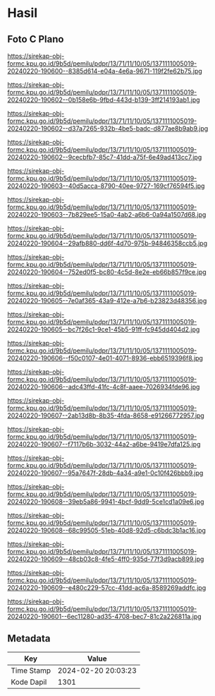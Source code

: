# Hasil

## Foto C Plano

https://sirekap-obj-formc.kpu.go.id/9b5d/pemilu/pdpr/13/71/11/10/05/1371111005019-20240220-190600--8385d614-e04a-4e6a-9671-119f2fe62b75.jpg

https://sirekap-obj-formc.kpu.go.id/9b5d/pemilu/pdpr/13/71/11/10/05/1371111005019-20240220-190602--0b158e6b-9fbd-443d-b139-3ff214193ab1.jpg

https://sirekap-obj-formc.kpu.go.id/9b5d/pemilu/pdpr/13/71/11/10/05/1371111005019-20240220-190602--d37a7265-932b-4be5-badc-d877ae8b9ab9.jpg

https://sirekap-obj-formc.kpu.go.id/9b5d/pemilu/pdpr/13/71/11/10/05/1371111005019-20240220-190602--9cecbfb7-85c7-41dd-a75f-6e49ad413cc7.jpg

https://sirekap-obj-formc.kpu.go.id/9b5d/pemilu/pdpr/13/71/11/10/05/1371111005019-20240220-190603--40d5acca-8790-40ee-9727-169cf76594f5.jpg

https://sirekap-obj-formc.kpu.go.id/9b5d/pemilu/pdpr/13/71/11/10/05/1371111005019-20240220-190603--7b829ee5-15a0-4ab2-a6b6-0a94a1507d68.jpg

https://sirekap-obj-formc.kpu.go.id/9b5d/pemilu/pdpr/13/71/11/10/05/1371111005019-20240220-190604--29afb880-dd6f-4d70-975b-94846358ccb5.jpg

https://sirekap-obj-formc.kpu.go.id/9b5d/pemilu/pdpr/13/71/11/10/05/1371111005019-20240220-190604--752ed0f5-bc80-4c5d-8e2e-eb66b857f9ce.jpg

https://sirekap-obj-formc.kpu.go.id/9b5d/pemilu/pdpr/13/71/11/10/05/1371111005019-20240220-190605--7e0af365-43a9-412e-a7b6-b23823d48356.jpg

https://sirekap-obj-formc.kpu.go.id/9b5d/pemilu/pdpr/13/71/11/10/05/1371111005019-20240220-190605--bc7f26c1-9ce1-45b5-91ff-fc945dd404d2.jpg

https://sirekap-obj-formc.kpu.go.id/9b5d/pemilu/pdpr/13/71/11/10/05/1371111005019-20240220-190606--f50c0107-4e01-4071-8936-ebb6519396f8.jpg

https://sirekap-obj-formc.kpu.go.id/9b5d/pemilu/pdpr/13/71/11/10/05/1371111005019-20240220-190606--adc43ffd-41fc-4c8f-aaee-7026934fde96.jpg

https://sirekap-obj-formc.kpu.go.id/9b5d/pemilu/pdpr/13/71/11/10/05/1371111005019-20240220-190607--2ab13d8b-8b35-4fda-8658-e91266772957.jpg

https://sirekap-obj-formc.kpu.go.id/9b5d/pemilu/pdpr/13/71/11/10/05/1371111005019-20240220-190607--f7117b6b-3032-44a2-a6be-9419e7dfa125.jpg

https://sirekap-obj-formc.kpu.go.id/9b5d/pemilu/pdpr/13/71/11/10/05/1371111005019-20240220-190607--95a7647f-28db-4a34-a9e1-0c10f426bbb9.jpg

https://sirekap-obj-formc.kpu.go.id/9b5d/pemilu/pdpr/13/71/11/10/05/1371111005019-20240220-190608--39eb5a86-9941-4bcf-9dd9-5ce1cd1a09e6.jpg

https://sirekap-obj-formc.kpu.go.id/9b5d/pemilu/pdpr/13/71/11/10/05/1371111005019-20240220-190608--68c99505-51eb-40d8-92d5-c6bdc3b1ac16.jpg

https://sirekap-obj-formc.kpu.go.id/9b5d/pemilu/pdpr/13/71/11/10/05/1371111005019-20240220-190609--48cb03c8-4fe5-4ff0-935d-77f3d9acb899.jpg

https://sirekap-obj-formc.kpu.go.id/9b5d/pemilu/pdpr/13/71/11/10/05/1371111005019-20240220-190609--e480c229-57cc-41dd-ac6a-8589269addfc.jpg

https://sirekap-obj-formc.kpu.go.id/9b5d/pemilu/pdpr/13/71/11/10/05/1371111005019-20240220-190601--6ec11280-ad35-4708-bec7-81c2a226811a.jpg


## Metadata

| Key        | Value               |
| ---------- | ------------------- |
| Time Stamp | 2024-02-20 20:03:23 |
| Kode Dapil | 1301                |



